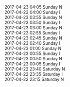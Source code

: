 2017-04-23 04:05 Sunday  N  
2017-04-23 04:00 Sunday  I  
2017-04-23 03:55 Sunday  N  
2017-04-23 03:50 Sunday  I  
2017-04-23 03:00 Sunday  N  
2017-04-23 02:55 Sunday  I  
2017-04-23 02:45 Sunday  N  
2017-04-23 02:40 Sunday  I  
2017-04-23 01:00 Sunday  N  
2017-04-23 00:55 Sunday  I  
2017-04-23 00:50 Sunday  N  
2017-04-23 00:05 Sunday  I  
2017-04-22 23:40 Saturday  N  
2017-04-22 23:35 Saturday  I  
2017-04-22 23:15 Saturday  N  

